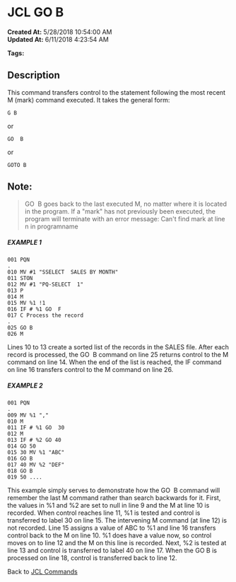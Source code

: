 # JCL GO  B

**Created At:** 5/28/2018 10:54:00 AM  
**Updated At:** 6/11/2018 4:23:54 AM  

**Tags:**
<badge text='jcl' vertical='middle' />

## Description 

This command transfers control to the statement following the most recent M (mark) command executed. It takes the general form:

```
G B
```

or

```
GO  B
```

or

```
GOTO B
```

##### 


## Note:


> GO  B goes back to the last executed M, no matter where it is located in the program. If a "mark" has not previously been executed, the program will terminate with an error message: Can't find mark at line n in programname




##### EXAMPLE 1

```
001 PQN
.
010 MV #1 "SSELECT  SALES BY MONTH"
011 STON
012 MV #1 "PQ-SELECT  1"
013 P
014 M
015 MV %1 !1
016 IF # %1 GO  F
017 C Process the record
.
025 GO B
026 M
```

Lines 10 to 13 create a sorted list of the records in the SALES file. After each record is processed, the GO  B command on line 25 returns control to the M command on line 14. When the end of the list is reached, the IF command on line 16 transfers control to the M command on line 26.



##### EXAMPLE 2

```
001 PQN
.
009 MV %1 ","
010 M
011 IF # %1 GO  30
012 M
013 IF # %2 GO 40
014 GO 50
015 30 MV %1 "ABC"
016 GO B
017 40 MV %2 "DEF"
018 GO B
019 50 ....
```

This example simply serves to demonstrate how the GO  B command will remember the last M command rather than search backwards for it. First, the values in %1 and %2 are set to null in line 9 and the M at line 10 is recorded. When control reaches line 11, %1 is tested and control is transferred to label 30 on line 15. The intervening M command (at line 12) is not recorded. Line 15 assigns a value of ABC to %1 and line 16 transfers control back to the M on line 10. %1 does have a value now, so control moves on to line 12 and the M on this line is recorded. Next, %2 is tested at line 13 and control is transferred to label 40 on line 17. When the GO B is processed on line 18, control is transferred back to line 12.



Back to [JCL Commands](jcl-commands)
